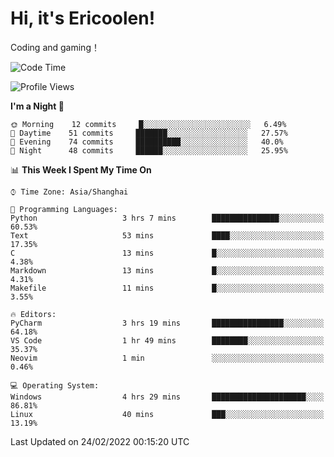# Hi, it's Ericoolen!
Coding and gaming！

<!--START_SECTION:waka-->
![Code Time](http://img.shields.io/badge/Code%20Time-184%20hrs%2035%20mins-blue)

![Profile Views](http://img.shields.io/badge/Profile%20Views-4-blue)

**I'm a Night 🦉** 

```text
🌞 Morning    12 commits     █░░░░░░░░░░░░░░░░░░░░░░░░   6.49% 
🌆 Daytime    51 commits     ███████░░░░░░░░░░░░░░░░░░   27.57% 
🌃 Evening    74 commits     ██████████░░░░░░░░░░░░░░░   40.0% 
🌙 Night      48 commits     ██████░░░░░░░░░░░░░░░░░░░   25.95%

```


📊 **This Week I Spent My Time On** 

```text
⌚︎ Time Zone: Asia/Shanghai

💬 Programming Languages: 
Python                   3 hrs 7 mins        ███████████████░░░░░░░░░░   60.53% 
Text                     53 mins             ████░░░░░░░░░░░░░░░░░░░░░   17.35% 
C                        13 mins             █░░░░░░░░░░░░░░░░░░░░░░░░   4.38% 
Markdown                 13 mins             █░░░░░░░░░░░░░░░░░░░░░░░░   4.31% 
Makefile                 11 mins             █░░░░░░░░░░░░░░░░░░░░░░░░   3.55%

🔥 Editors: 
PyCharm                  3 hrs 19 mins       ████████████████░░░░░░░░░   64.18% 
VS Code                  1 hr 49 mins        ████████░░░░░░░░░░░░░░░░░   35.37% 
Neovim                   1 min               ░░░░░░░░░░░░░░░░░░░░░░░░░   0.46%

💻 Operating System: 
Windows                  4 hrs 29 mins       █████████████████████░░░░   86.81% 
Linux                    40 mins             ███░░░░░░░░░░░░░░░░░░░░░░   13.19%

```


 Last Updated on 24/02/2022 00:15:20 UTC
<!--END_SECTION:waka-->

